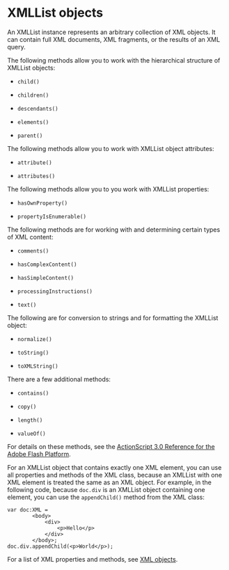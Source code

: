 # XMLList objects

<div>

An XMLList instance represents an arbitrary collection of XML objects. It can
contain full XML documents, XML fragments, or the results of an XML query.

The following methods allow you to work with the hierarchical structure of
XMLList objects:

- `child()`

- `children()`

- `descendants()`

- `elements()`

- `parent()`

The following methods allow you to work with XMLList object attributes:

- `attribute()`

- `attributes()`

The following methods allow you to you work with XMLList properties:

- `hasOwnProperty()`

- `propertyIsEnumerable()`

The following methods are for working with and determining certain types of XML
content:

- `comments()`

- `hasComplexContent()`

- `hasSimpleContent()`

- `processingInstructions()`

- `text()`

The following are for conversion to strings and for formatting the XMLList
object:

- `normalize()`

- `toString()`

- `toXMLString()`

There are a few additional methods:

- `contains()`

- `copy()`

- `length()`

- `valueOf()`

For details on these methods, see the <a
href="http://help.adobe.com/en_US/FlashPlatform/reference/actionscript/3/index.html"
target="_self">ActionScript 3.0 Reference for the Adobe Flash Platform</a>.

For an XMLList object that contains exactly one XML element, you can use all
properties and methods of the XML class, because an XMLList with one XML element
is treated the same as an XML object. For example, in the following code,
because `doc.div` is an XMLList object containing one element, you can use the
`appendChild()` method from the XML class:

    var doc:XML =
            <body>
                <div>
                    <p>Hello</p>
                </div>
            </body>;
    doc.div.appendChild(<p>World</p>);

For a list of XML properties and methods, see [XML objects](./xml-objects.md).

</div>
